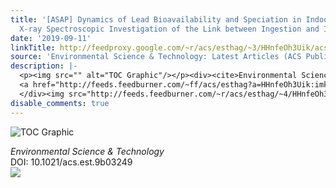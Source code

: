 ```yaml
---
title: '[ASAP] Dynamics of Lead Bioavailability and Speciation in Indoor Dust and
  X-ray Spectroscopic Investigation of the Link between Ingestion and Inhalation Pathways'
date: '2019-09-11'
linkTitle: http://feedproxy.google.com/~r/acs/esthag/~3/HHnfeOh3Uik/acs.est.9b03249
source: 'Environmental Science & Technology: Latest Articles (ACS Publications)'
description: |-
  <p><img src="" alt="TOC Graphic"/></p><div><cite>Environmental Science & Technology</cite></div><div>DOI: 10.1021/acs.est.9b03249</div><div class="feedflare">
  <a href="http://feeds.feedburner.com/~ff/acs/esthag?a=HHnfeOh3Uik:imkRtwZ3NZ4:yIl2AUoC8zA"><img src="http://feeds.feedburner.com/~ff/acs/esthag?d=yIl2AUoC8zA" border="0"></img></a>
  </div><img src="http://feeds.feedburner.com/~r/acs/esthag/~4/HHnfeOh3Uik" height="1" width="1" ...
disable_comments: true
---
```

<p><img src="" alt="TOC Graphic"/></p><div><cite>Environmental Science & Technology</cite></div><div>DOI: 10.1021/acs.est.9b03249</div><div class="feedflare">
<a href="http://feeds.feedburner.com/~ff/acs/esthag?a=HHnfeOh3Uik:imkRtwZ3NZ4:yIl2AUoC8zA"><img src="http://feeds.feedburner.com/~ff/acs/esthag?d=yIl2AUoC8zA" border="0"></img></a>
</div><img src="http://feeds.feedburner.com/~r/acs/esthag/~4/HHnfeOh3Uik" height="1" width="1" ...